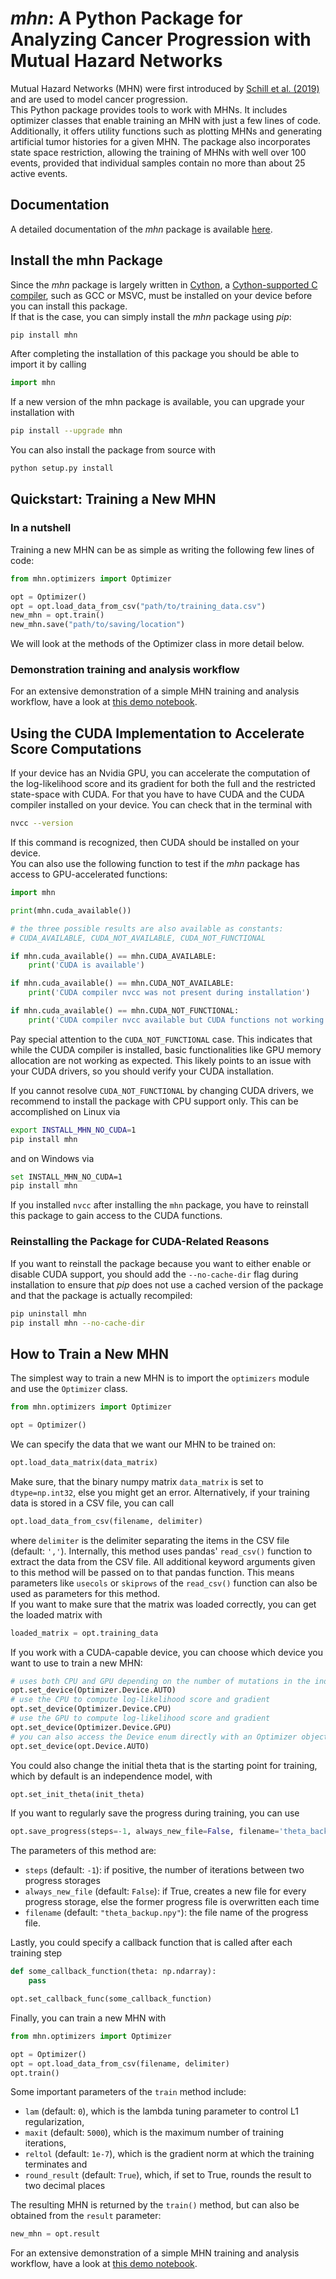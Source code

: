 # *mhn*: A Python Package for Analyzing Cancer Progression with Mutual Hazard Networks

Mutual Hazard Networks (MHN) were first introduced by [Schill et al. (2019)](https://academic.oup.com/bioinformatics/article/36/1/241/5524604)
and are used to model cancer progression.  
This Python package provides tools to work with MHNs. It includes optimizer classes that enable 
training an MHN with just a few lines of code. Additionally, it offers utility functions such 
as plotting MHNs and generating artificial tumor histories for a given MHN.
The package also incorporates state space restriction, allowing the training of 
MHNs with well over 100 events, provided that individual samples contain no more 
than about 25 active events.

## Documentation

A detailed documentation of the *mhn* package is available [here](https://learnmhn.readthedocs.io/en/latest/index.html).

## Install the mhn Package

Since the *mhn* package is largely written in [Cython](https://cython.org/), a [Cython-supported C compiler](https://cython.readthedocs.io/en/latest/src/quickstart/install.html),
such as GCC or MSVC, must be installed on your device before you can install this package.  
If that is the case, you can simply install the *mhn* package using *pip*:

```bash
pip install mhn
```

After completing the installation of this package you should be able to import it by calling
```python
import mhn
```

If a new version of the mhn package is available, you can upgrade your installation with
```bash
pip install --upgrade mhn
```

You can also install the package from source with
```bash
python setup.py install
```

## Quickstart: Training a New MHN


### In a nutshell 

Training a new MHN can be as simple as writing the following few lines of code:

```python
from mhn.optimizers import Optimizer

opt = Optimizer()
opt = opt.load_data_from_csv("path/to/training_data.csv")
new_mhn = opt.train()
new_mhn.save("path/to/saving/location")
```
We will look at the methods of the Optimizer class in more detail below.

### Demonstration training and analysis workflow

For an extensive demonstration of a simple MHN training and analysis workflow, have a look at [this demo notebook](./demo/demo.ipynb).

## Using the CUDA Implementation to Accelerate Score Computations
If your device has an Nvidia GPU, you can accelerate the computation of the log-likelihood score and its gradient for
both the full and the restricted state-space with CUDA. 
For that you have to have CUDA and the CUDA compiler
installed on your device. You can check that in the terminal with
```bash
nvcc --version
```
If this command is recognized, then CUDA should be installed on your device.  
You can also use the following function to test if the *mhn* package has access to 
GPU-accelerated  functions:
```python
import mhn

print(mhn.cuda_available())

# the three possible results are also available as constants:
# CUDA_AVAILABLE, CUDA_NOT_AVAILABLE, CUDA_NOT_FUNCTIONAL

if mhn.cuda_available() == mhn.CUDA_AVAILABLE:
    print('CUDA is available')

if mhn.cuda_available() == mhn.CUDA_NOT_AVAILABLE:
    print('CUDA compiler nvcc was not present during installation')

if mhn.cuda_available() == mhn.CUDA_NOT_FUNCTIONAL:
    print('CUDA compiler nvcc available but CUDA functions not working. Check CUDA installation')
```

Pay special attention to the ```CUDA_NOT_FUNCTIONAL``` case. This indicates that while 
the CUDA compiler is installed, basic functionalities like GPU memory allocation 
are not working as expected. This likely points to an issue with your CUDA drivers, 
so you should verify your CUDA installation.

If you cannot resolve ```CUDA_NOT_FUNCTIONAL``` by changing CUDA drivers, we recommend to install the package with CPU support only.
This can be accomplished on Linux via
```bash
export INSTALL_MHN_NO_CUDA=1
pip install mhn
```
and on Windows via
```bash
set INSTALL_MHN_NO_CUDA=1
pip install mhn
```


If you installed ``nvcc`` after installing the ``mhn`` package, you have to
reinstall this package to gain access to the CUDA functions.

### Reinstalling the Package for CUDA-Related Reasons

If you want to reinstall the package because you want to either 
enable or disable CUDA support, you should add the ```--no-cache-dir``` flag during 
installation to ensure that *pip* does not use a cached version of the 
package and that the package is actually recompiled:

```bash
pip uninstall mhn
pip install mhn --no-cache-dir
```

## How to Train a New MHN

The simplest way to train a new MHN is to import the ```optimizers``` module and
use the ```Optimizer``` class.

```python
from mhn.optimizers import Optimizer

opt = Optimizer()
```
We can specify the data that we want our MHN to be trained on:
```python
opt.load_data_matrix(data_matrix)
```
Make sure, that the binary numpy matrix ```data_matrix``` is set to ```dtype=np.int32```, else you 
might get an error. Alternatively, if your training data is stored in a CSV file, you can call
```python
opt.load_data_from_csv(filename, delimiter)
```
where ```delimiter``` is the delimiter separating the items in the CSV file (default: ``','``). 
Internally, this method uses pandas' ```read_csv()``` function to extract the data from the CSV file.
All additional keyword arguments given to this method will be passed on to that
pandas function. This means parameters like ```usecols``` or ```skiprows``` of the ```read_csv()```
function can also be used as parameters for this method.  
If you want to make sure that the matrix was loaded correctly, you can get 
the loaded matrix with

```python
loaded_matrix = opt.training_data
```
If you work with a CUDA-capable device, you can choose which device you want to use to 
train a new MHN:
```python
# uses both CPU and GPU depending on the number of mutations in the individual sample
opt.set_device(Optimizer.Device.AUTO)
# use the CPU to compute log-likelihood score and gradient
opt.set_device(Optimizer.Device.CPU)
# use the GPU to compute log-likelihood score and gradient
opt.set_device(Optimizer.Device.GPU)
# you can also access the Device enum directly with an Optimizer object
opt.set_device(opt.Device.AUTO)
```
You could also change the initial theta that is the starting point for training, which by default
is an independence model, with
```python
opt.set_init_theta(init_theta)
```
If you want to regularly save the progress during training, you can use
```python
opt.save_progress(steps=-1, always_new_file=False, filename='theta_backup.npy')
```
The parameters of this method are:  
- ``steps`` (default: ``-1``): if positive, the number of iterations between two progress storages  
- ``always_new_file`` (default: ``False``): if True, creates a new file for every progress storage, 
else the former progress file is overwritten each time  
- ``filename`` (default: ``"theta_backup.npy"``): the file name of the progress file.

Lastly, you could specify a callback function that is called after each training step
```python
def some_callback_function(theta: np.ndarray):
    pass

opt.set_callback_func(some_callback_function)
```

Finally, you can train a new MHN with

```python
from mhn.optimizers import Optimizer

opt = Optimizer()
opt = opt.load_data_from_csv(filename, delimiter)
opt.train()
```
Some important parameters of the ``train`` method include:  
- ``lam`` (default: ``0``), which is
the lambda tuning parameter to control L1 regularization,  
- ``maxit`` (default: ``5000``), which is the maximum
number of training iterations,  
- ```reltol``` (default: ``1e-7``), which is the gradient norm at which the training terminates and  
- ```round_result``` (default: ``True``), which, if set to True, rounds the result to two decimal places  
  
The resulting MHN is returned by the ```train()``` method, but can also be obtained
from the ```result``` parameter:
```python
new_mhn = opt.result
```

For an extensive demonstration of a simple MHN training and analysis workflow, have a look at [this demo notebook](./demo/demo.ipynb).